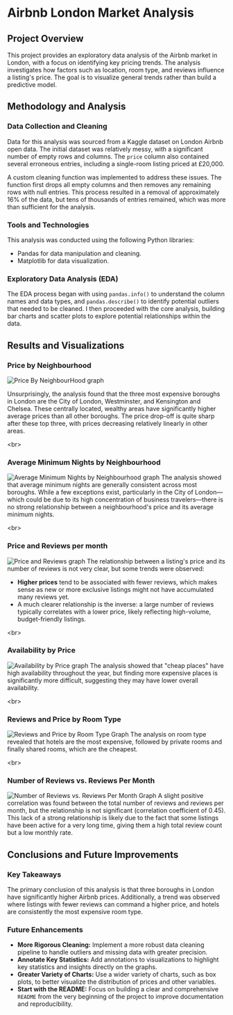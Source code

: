 # Airbnb London Market Analysis

## Project Overview

This project provides an exploratory data analysis of the Airbnb market in London, with a focus on identifying key pricing trends. The analysis investigates how factors such as location, room type, and reviews influence a listing's price. The goal is to visualize general trends rather than build a predictive model.

##  Methodology and Analysis

### Data Collection and Cleaning

Data for this analysis was sourced from a Kaggle dataset on London Airbnb open data. The initial dataset was relatively messy, with a significant number of empty rows and columns. The `price` column also contained several erroneous entries, including a single-room listing priced at £20,000.

A custom cleaning function was implemented to address these issues. The function first drops all empty columns and then removes any remaining rows with null entries. This process resulted in a removal of approximately 16% of the data, but tens of thousands of entries remained, which was more than sufficient for the analysis.

###  Tools and Technologies

This analysis was conducted using the following Python libraries:

  * Pandas for data manipulation and cleaning.
  * Matplotlib for data visualization.

###  Exploratory Data Analysis (EDA)

The EDA process began with using `pandas.info()` to understand the column names and data types, and `pandas.describe()` to identify potential outliers that needed to be cleaned. I then proceeded with the core analysis, building bar charts and scatter plots to explore potential relationships within the data.

##  Results and Visualizations

### Price by Neighbourhood

![Price By NeighbourHood graph](images/Average%20Price%20By%20Neighbourhood.png)

Unsurprisingly, the analysis found that the three most expensive boroughs in London are the City of London, Westminster, and Kensington and Chelsea. These centrally located, wealthy areas have significantly higher average prices than all other boroughs. The price drop-off is quite sharp after these top three, with prices decreasing relatively linearly in other areas.

\<br\>

### Average Minimum Nights by Neighbourhood
![Average Minimum Nights by Neighbourhood graph](images/Average%20Minimum%20NIghts%20By%20Neighbourhood.png)
The analysis showed that average minimum nights are generally consistent across most boroughs. While a few exceptions exist, particularly in the City of London—which could be due to its high concentration of business travelers—there is no strong relationship between a neighbourhood's price and its average minimum nights.

\<br\>

### Price and Reviews per month
![Price and Reviews graph](images/Revies%20Per%20Month%20Relation%20To%20Price.png)
The relationship between a listing's price and its number of reviews is not very clear, but some trends were observed:

  * **Higher prices** tend to be associated with fewer reviews, which makes sense as new or more exclusive listings might not have accumulated many reviews yet.
  * A much clearer relationship is the inverse: a large number of reviews typically correlates with a lower price, likely reflecting high-volume, budget-friendly listings.

\<br\>

### Availability by Price
![Availability by Price graph](images/Availability%20by%20Price.png)
The analysis showed that "cheap places" have high availability throughout the year, but finding more expensive places is significantly more difficult, suggesting they may have lower overall availability.

\<br\>

### Reviews and Price by Room Type
![Reviews and Price by Room Type Graph](images/Number%20of%20Reviews%20Relation%20To%20Price.png)
The analysis on room type revealed that hotels are the most expensive, followed by private rooms and finally shared rooms, which are the cheapest.

\<br\>

### Number of Reviews vs. Reviews Per Month
![Number of Reviews vs. Reviews Per Month Graph](images/Number%20Of%20Reviews%20Relation%20to%20Reviews%20Per%20Month.png)
A slight positive correlation was found between the total number of reviews and reviews per month, but the relationship is not significant (correlation coefficient of 0.45). This lack of a strong relationship is likely due to the fact that some listings have been active for a very long time, giving them a high total review count but a low monthly rate.

##  Conclusions and Future Improvements

### Key Takeaways

The primary conclusion of this analysis is that three boroughs in London have significantly higher Airbnb prices. Additionally, a trend was observed where listings with fewer reviews can command a higher price, and hotels are consistently the most expensive room type.

### Future Enhancements

  * **More Rigorous Cleaning:** Implement a more robust data cleaning pipeline to handle outliers and missing data with greater precision.
  * **Annotate Key Statistics:** Add annotations to visualizations to highlight key statistics and insights directly on the graphs.
  * **Greater Variety of Charts:** Use a wider variety of charts, such as box plots, to better visualize the distribution of prices and other variables.
  * **Start with the README:** Focus on building a clear and comprehensive `README` from the very beginning of the project to improve documentation and reproducibility.